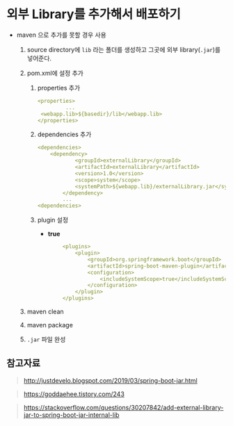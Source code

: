 # 외부 Library를 추가해서 배포하기

- maven 으로 추가를 못할 경우 사용

  1. source directory에 `lib` 라는 폴더를 생성하고 그곳에 외부 library(`.jar`)를 넣어준다.

  2. pom.xml에 설정 추가

     1. properties 추가

        ```yml
        <properties>
                 ...
         <webapp.lib>${basedir}/lib</webapp.lib>
        </properties>
        ```

     2. dependencies 추가

        ```yml
        <dependencies>
        	<dependency>
        			<groupId>externalLibrary</groupId>
        			<artifactId>externalLibrary</artifactId>
        			<version>1.0</version>
        			<scope>system</scope>
        			<systemPath>${webapp.lib}/externalLibrary.jar</systemPath>
        		</dependency>
        		...
        <dependencies>
        ```

     3. plugin 설정

        - **<includeSystemScope>true</includeSystemScope>**

        ```yml
        		<plugins>
        			<plugin>
        				<groupId>org.springframework.boot</groupId>
        				<artifactId>spring-boot-maven-plugin</artifactId>
        				<configuration>
        					<includeSystemScope>true</includeSystemScope>
        				</configuration>
        			</plugin>
        		</plugins>
        ```

  3. maven clean

  4. maven package

  5. `.jar` 파일 완성



## 참고자료

> http://justdevelo.blogspot.com/2019/03/spring-boot-jar.html

> https://goddaehee.tistory.com/243

> https://stackoverflow.com/questions/30207842/add-external-library-jar-to-spring-boot-jar-internal-lib



